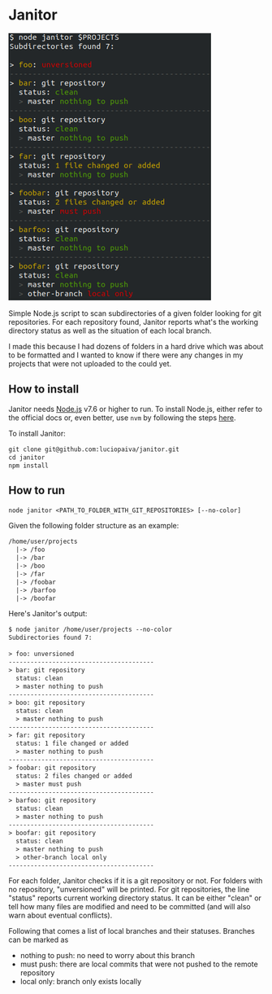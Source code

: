 
# Janitor

![Sample output](janitor.png)

Simple Node.js script to scan subdirectories of a given folder looking for git repositories. For each repository found, Janitor reports what's the working directory status as well as the situation of each local branch.

I made this because I had dozens of folders in a hard drive which was about to be formatted and I wanted to know if there were any changes in my projects that were not uploaded to the could yet.

## How to install

Janitor needs [Node.js](https://nodejs.org) v7.6 or higher to run. To install Node.js, either refer to the official docs or, even better, use `nvm` by following the steps [here](https://github.com/creationix/nvm).

To install Janitor:

    git clone git@github.com:luciopaiva/janitor.git
    cd janitor
    npm install

## How to run

    node janitor <PATH_TO_FOLDER_WITH_GIT_REPOSITORIES> [--no-color]

Given the following folder structure as an example:

    /home/user/projects
      |-> /foo
      |-> /bar
      |-> /boo
      |-> /far
      |-> /foobar
      |-> /barfoo
      |-> /boofar

Here's Janitor's output:

    $ node janitor /home/user/projects --no-color
    Subdirectories found 7:

    > foo: unversioned
    ----------------------------------------
    > bar: git repository
      status: clean
      > master nothing to push
    ----------------------------------------
    > boo: git repository
      status: clean
      > master nothing to push
    ----------------------------------------
    > far: git repository
      status: 1 file changed or added
      > master nothing to push
    ----------------------------------------
    > foobar: git repository
      status: 2 files changed or added
      > master must push
    ----------------------------------------
    > barfoo: git repository
      status: clean
      > master nothing to push
    ----------------------------------------
    > boofar: git repository
      status: clean
      > master nothing to push
      > other-branch local only
    ----------------------------------------

For each folder, Janitor checks if it is a git repository or not. For folders with no repository, "unversioned" will be printed. For git repositories, the line "status" reports current working directory status. It can be either "clean" or tell how many files are modified and need to be committed (and will also warn about eventual conflicts).

Following that comes a list of local branches and their statuses. Branches can be marked as

- nothing to push: no need to worry about this branch
- must push: there are local commits that were not pushed to the remote repository
- local only: branch only exists locally
